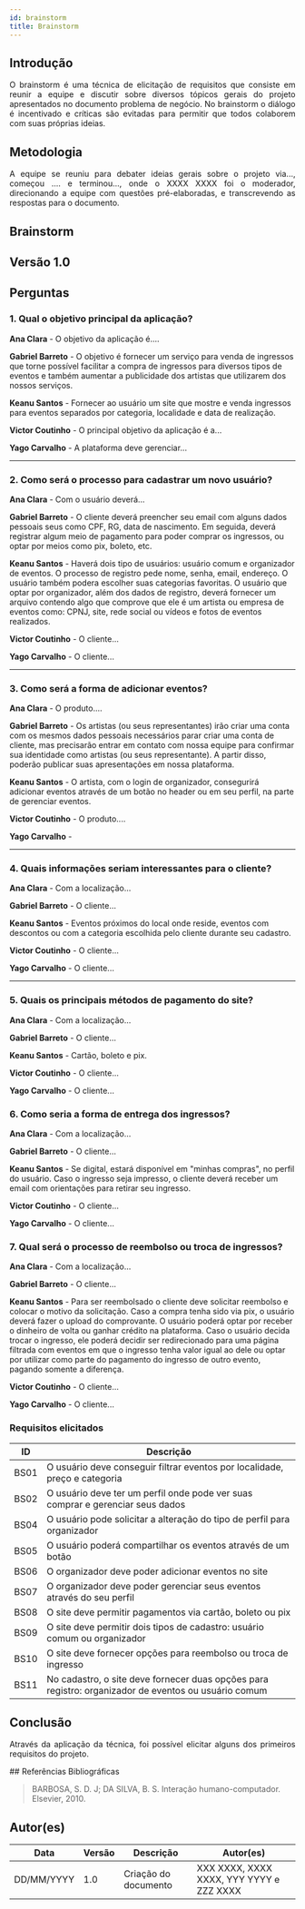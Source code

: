 ```yaml
---
id: brainstorm
title: Brainstorm
---
```

 
## Introdução
<p align = "justify">
O brainstorm é uma técnica de elicitação de requisitos que consiste em reunir a equipe e discutir sobre diversos tópicos gerais do projeto apresentados no documento problema de negócio. No brainstorm o diálogo é incentivado e críticas são evitadas para permitir que todos colaborem com suas próprias ideias.
</p>
 
## Metodologia
<p align = "justify">
A equipe se reuniu para debater ideias gerais sobre o projeto via..., começou .... e terminou..., onde o XXXX XXXX foi o moderador, direcionando a equipe com questões pré-elaboradas, e transcrevendo as respostas para o documento.
</p>
 
## Brainstorm
 
## Versão 1.0
 
## Perguntas
 
### 1. Qual o objetivo principal da aplicação?
 
<p align = "justify">
<b>Ana Clara</b> - O objetivo da aplicação é....

<b>Gabriel Barreto</b> - O objetivo é fornecer um serviço para venda de ingressos que torne possível facilitar a compra de ingressos para diversos tipos de eventos e também aumentar a publicidade dos artistas que utilizarem dos nossos serviços.
</p>
 
<b>Keanu Santos</b> - Fornecer ao usuário um site que mostre e venda ingressos para eventos separados por categoria, localidade e data de realização.

<b>Victor Coutinho</b> - O principal objetivo da aplicação é a...
 
<b>Yago Carvalho</b> - A plataforma deve gerenciar...
</p>
 
---
 
### 2. Como será o processo para cadastrar um novo usuário?
 
<p align = "justify">
<b>Ana Clara</b> - Com o usuário deverá...

<b>Gabriel Barreto</b> - O cliente deverá preencher seu email com alguns dados pessoais seus como CPF, RG, data de nascimento. Em seguida, deverá registrar algum meio de pagamento para poder comprar os ingressos, ou optar por meios como pix, boleto, etc.
 
<b>Keanu Santos</b> - Haverá dois tipo de usuários: usuário comum e organizador de eventos. O processo de registro pede nome, senha, email, endereço. O usuário também podera escolher suas categorias favoritas. O usuário que optar por organizador, além dos dados de registro, deverá fornecer um arquivo contendo algo que comprove que ele é um artista ou empresa de eventos como: CPNJ, site, rede social ou vídeos e fotos de eventos realizados.

<b>Victor Coutinho</b> - O cliente...
 
<b>Yago Carvalho</b> - O cliente...
 
---
 
### 3. Como será a forma de adicionar eventos?
 
<p align = "justify">
<b>Ana Clara</b> - O produto....

<b>Gabriel Barreto</b> - Os artistas (ou seus representantes) irão criar uma conta com os mesmos dados pessoais necessários parar criar uma conta de cliente, mas precisarão entrar em contato com nossa equipe para confirmar sua identidade como artistas (ou seus representante). A partir disso, poderão publicar suas apresentações em nossa plataforma.
 
<b>Keanu Santos</b> - O artista, com o login de organizador, consegurirá adicionar eventos através de um botão no header ou em seu perfil, na parte de gerenciar eventos.
 
<b>Victor Coutinho</b> - O produto....

<b>Yago Carvalho</b> - 

 
---
 
### 4. Quais informações seriam interessantes para o cliente?
<p align = "justify">
<b>Ana Clara</b> - Com a localização...
 
<b>Gabriel Barreto</b> - O cliente...
 
<b>Keanu Santos</b> - Eventos próximos do local onde reside, eventos com descontos ou com a categoria escolhida pelo cliente durante seu cadastro.

<b>Victor Coutinho</b> - O cliente...

<b>Yago Carvalho</b> - O cliente...
 
---
 
### 5. Quais os principais métodos de pagamento do site?
<p align = "justify">
<b>Ana Clara</b> - Com a localização...
 
<b>Gabriel Barreto</b> - O cliente...
 
<b>Keanu Santos</b> - Cartão, boleto e pix.

<b>Victor Coutinho</b> - O cliente...

<b>Yago Carvalho</b> - O cliente...
 
### 6. Como seria a forma de entrega dos ingressos?
<p align = "justify">
<b>Ana Clara</b> - Com a localização...
 
<b>Gabriel Barreto</b> - O cliente...
 
<b>Keanu Santos</b> - Se digital, estará disponível em "minhas compras", no perfil do usuário. Caso o ingresso seja impresso, o cliente deverá receber um email com orientações para retirar seu ingresso.

<b>Victor Coutinho</b> - O cliente...

<b>Yago Carvalho</b> - O cliente...

### 7. Qual será o processo de reembolso ou troca de ingressos?
<p align = "justify">
<b>Ana Clara</b> - Com a localização...
 
<b>Gabriel Barreto</b> - O cliente...
 
<b>Keanu Santos</b> - Para ser reembolsado o cliente deve solicitar reembolso e colocar o motivo da solicitação. Caso a compra tenha sido via pix, o usuário deverá fazer o upload do comprovante. O usuário poderá optar por receber o dinheiro de volta ou ganhar crédito na plataforma. Caso o usuário decida trocar o ingresso, ele poderá decidir ser redirecionado para uma página filtrada com eventos em que o ingresso tenha valor igual ao dele ou optar por utilizar como parte do pagamento do ingresso de outro evento, pagando somente a diferença.

<b>Victor Coutinho</b> - O cliente...

<b>Yago Carvalho</b> - O cliente...
 
### Requisitos elicitados
 
|ID|Descrição|
|----|-------------|
|BS01| O usuário deve conseguir filtrar eventos por localidade, preço e categoria|
|BS02| O usuário deve ter um perfil onde pode ver suas comprar e gerenciar seus dados|
|BS04| O usuário pode solicitar a alteração do tipo de perfil para organizador|
|BS05| O usuário poderá compartilhar os eventos através de um botão|
|BS06| O organizador deve poder adicionar eventos no site|
|BS07| O organizador deve poder gerenciar seus eventos através do seu perfil|
|BS08| O site deve permitir pagamentos via cartão, boleto ou pix|
|BS09| O site deve permitir dois tipos de cadastro: usuário comum ou organizador|
|BS10| O site deve fornecer opções para reembolso ou troca de ingresso|
|BS11| No cadastro, o site deve fornecer duas opções para registro: organizador de eventos ou usuário comum|

 
## Conclusão
<p align = "justify">
Através da aplicação da técnica, foi possível elicitar alguns dos primeiros requisitos do projeto.
</p>
## Referências Bibliográficas
 
> BARBOSA, S. D. J; DA SILVA, B. S. Interação humano-computador. Elsevier, 2010.
 
 
## Autor(es)
| Data | Versão | Descrição | Autor(es) |
| -- | -- | -- | -- |
| DD/MM/YYYY | 1.0 | Criação do documento | XXX XXXX, XXXX XXXX, YYY YYYY e ZZZ XXXX |
